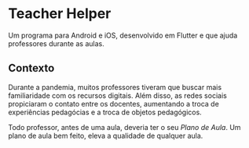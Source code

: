 # Teacher Helper

Um programa para Android e iOS, desenvolvido em Flutter e que ajuda professores durante as aulas.

## Contexto

Durante a pandemia, muitos professores tiveram que buscar mais familiaridade com os recursos digitais. Além disso, as redes sociais propiciaram o contato entre os docentes, aumentando a troca de experiências pedagócias e a troca de objetos pedagógicos. 

Todo professor, antes de uma aula, deveria ter o seu *Plano de Aula*. Um plano de aula bem feito, eleva a qualidade de qualquer aula. 